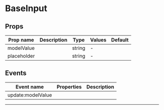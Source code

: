 # BaseInput

## Props

| Prop name   | Description | Type   | Values | Default |
| ----------- | ----------- | ------ | ------ | ------- |
| modelValue  |             | string | -      |         |
| placeholder |             | string | -      |         |

## Events

| Event name        | Properties | Description |
| ----------------- | ---------- | ----------- |
| update:modelValue |            |

---
